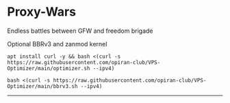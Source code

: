 # Proxy-Wars
Endless battles between GFW and freedom brigade

Optional BBRv3 and zanmod kernel
```
apt install curl -y && bash <(curl -s https://raw.githubusercontent.com/opiran-club/VPS-Optimizer/main/optimizer.sh --ipv4)
```
```
bash <(curl -s https://raw.githubusercontent.com/opiran-club/VPS-Optimizer/main/bbrv3.sh --ipv4)
```
---
